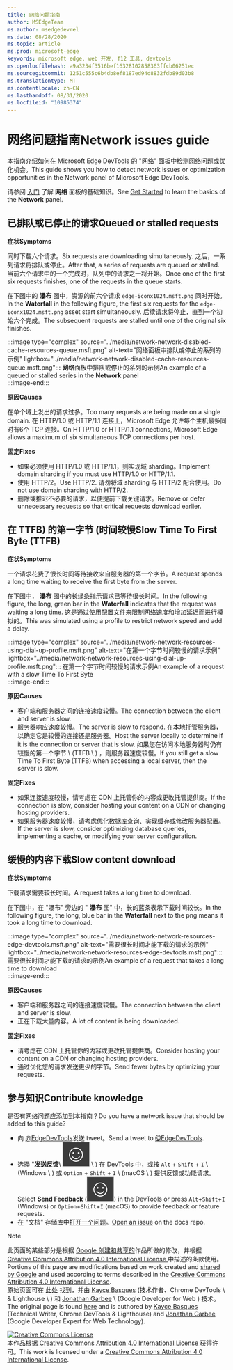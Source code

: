 ```yaml
---
title: 网络问题指南
author: MSEdgeTeam
ms.author: msedgedevrel
ms.date: 08/28/2020
ms.topic: article
ms.prod: microsoft-edge
keywords: microsoft edge, web 开发, f12 工具, devtools
ms.openlocfilehash: a9a3234f3516bef16328102858363ffcb06251ec
ms.sourcegitcommit: 1251c555c6b4db8ef8187ed94d8832fdb89d03b8
ms.translationtype: MT
ms.contentlocale: zh-CN
ms.lasthandoff: 08/31/2020
ms.locfileid: "10985374"
---
```

<!-- Copyright Kayce Basques and Jonathan Garbee

   Licensed under the Apache License, Version 2.0 (the "License");
   you may not use this file except in compliance with the License.
   You may obtain a copy of the License at

       https://www.apache.org/licenses/LICENSE-2.0

   Unless required by applicable law or agreed to in writing, software
   distributed under the License is distributed on an "AS IS" BASIS,
   WITHOUT WARRANTIES OR CONDITIONS OF ANY KIND, either express or implied.
   See the License for the specific language governing permissions and
   limitations under the License.  -->





# <span data-ttu-id="d42f4-103">网络问题指南</span><span class="sxs-lookup"><span data-stu-id="d42f4-103">Network issues guide</span></span>   




<span data-ttu-id="d42f4-104">本指南介绍如何在 Microsoft Edge DevTools 的 "网络" 面板中检测网络问题或优化机会。</span><span class="sxs-lookup"><span data-stu-id="d42f4-104">This guide shows you how to detect network issues or optimization opportunities in the Network panel of Microsoft Edge DevTools.</span></span>  

<span data-ttu-id="d42f4-105">请参阅 [入门][NetworkPerformance] 了解 **网络** 面板的基础知识。</span><span class="sxs-lookup"><span data-stu-id="d42f4-105">See [Get Started][NetworkPerformance] to learn the basics of the **Network** panel.</span></span>  

## <span data-ttu-id="d42f4-106">已排队或已停止的请求</span><span class="sxs-lookup"><span data-stu-id="d42f4-106">Queued or stalled requests</span></span>   

**<span data-ttu-id="d42f4-107">症状</span><span class="sxs-lookup"><span data-stu-id="d42f4-107">Symptoms</span></span>**  

<span data-ttu-id="d42f4-108">同时下载六个请求。</span><span class="sxs-lookup"><span data-stu-id="d42f4-108">Six requests are downloading simultaneously.</span></span>  <span data-ttu-id="d42f4-109">之后，一系列请求将排队或停止。</span><span class="sxs-lookup"><span data-stu-id="d42f4-109">After that, a series of requests are queued or stalled.</span></span>  <span data-ttu-id="d42f4-110">当前六个请求中的一个完成时，队列中的请求之一将开始。</span><span class="sxs-lookup"><span data-stu-id="d42f4-110">Once one of the first six requests finishes, one of the requests in the queue starts.</span></span>  

<span data-ttu-id="d42f4-111">在下图中的 **瀑布** 图中，资源的前六个请求 `edge-iconx1024.msft.png` 同时开始。</span><span class="sxs-lookup"><span data-stu-id="d42f4-111">In the **Waterfall** in the following figure, the first six requests for the `edge-iconx1024.msft.png` asset start simultaneously.</span></span>  <span data-ttu-id="d42f4-112">后续请求将停止，直到一个初始六个完成。</span><span class="sxs-lookup"><span data-stu-id="d42f4-112">The subsequent requests are stalled until one of the original six finishes.</span></span>  

:::image type="complex" source="../media/network-network-disabled-cache-resources-queue.msft.png" alt-text="网络面板中排队或停止的系列的示例" lightbox="../media/network-network-disabled-cache-resources-queue.msft.png":::
   <span data-ttu-id="d42f4-114">**网络**面板中排队或停止的系列的示例</span><span class="sxs-lookup"><span data-stu-id="d42f4-114">An example of a queued or stalled series in the **Network** panel</span></span>  
:::image-end:::  

**<span data-ttu-id="d42f4-115">原因</span><span class="sxs-lookup"><span data-stu-id="d42f4-115">Causes</span></span>**  

<span data-ttu-id="d42f4-116">在单个域上发出的请求过多。</span><span class="sxs-lookup"><span data-stu-id="d42f4-116">Too many requests are being made on a single domain.</span></span>  <span data-ttu-id="d42f4-117">在 HTTP/1.0 或 HTTP/1.1 连接上，Microsoft Edge 允许每个主机最多同时有6个 TCP 连接。</span><span class="sxs-lookup"><span data-stu-id="d42f4-117">On HTTP/1.0 or HTTP/1.1 connections, Microsoft Edge allows a maximum of six simultaneous TCP connections per host.</span></span>  

**<span data-ttu-id="d42f4-118">固定</span><span class="sxs-lookup"><span data-stu-id="d42f4-118">Fixes</span></span>**  

*   <span data-ttu-id="d42f4-119">如果必须使用 HTTP/1.0 或 HTTP/1.1，则实现域 sharding。</span><span class="sxs-lookup"><span data-stu-id="d42f4-119">Implement domain sharding if you must use HTTP/1.0 or HTTP/1.1.</span></span>  
*   <span data-ttu-id="d42f4-120">使用 HTTP/2。</span><span class="sxs-lookup"><span data-stu-id="d42f4-120">Use HTTP/2.</span></span>  <span data-ttu-id="d42f4-121">请勿将域 sharding 与 HTTP/2 配合使用。</span><span class="sxs-lookup"><span data-stu-id="d42f4-121">Do not use domain sharding with HTTP/2.</span></span>  
*   <span data-ttu-id="d42f4-122">删除或推迟不必要的请求，以便提前下载关键请求。</span><span class="sxs-lookup"><span data-stu-id="d42f4-122">Remove or defer unnecessary requests so that critical requests download earlier.</span></span>  
    
## <span data-ttu-id="d42f4-123">在 TTFB) 的第一字节 (时间较慢</span><span class="sxs-lookup"><span data-stu-id="d42f4-123">Slow Time To First Byte (TTFB)</span></span>   

**<span data-ttu-id="d42f4-124">症状</span><span class="sxs-lookup"><span data-stu-id="d42f4-124">Symptoms</span></span>**  

<span data-ttu-id="d42f4-125">一个请求花费了很长时间等待接收来自服务器的第一个字节。</span><span class="sxs-lookup"><span data-stu-id="d42f4-125">A request spends a long time waiting to receive the first byte from the server.</span></span>  

<span data-ttu-id="d42f4-126">在下图中， **瀑布** 图中的长绿条指示请求已等待很长时间。</span><span class="sxs-lookup"><span data-stu-id="d42f4-126">In the following figure, the long, green bar in the **Waterfall** indicates that the request was waiting a long time.</span></span>  <span data-ttu-id="d42f4-127">这是通过使用配置文件来限制网络速度和增加延迟而进行模拟的。</span><span class="sxs-lookup"><span data-stu-id="d42f4-127">This was simulated using a profile to restrict network speed and add a delay.</span></span>  

:::image type="complex" source="../media/network-network-resources-using-dial-up-profile.msft.png" alt-text="在第一个字节时间较慢的请求示例" lightbox="../media/network-network-resources-using-dial-up-profile.msft.png":::
   <span data-ttu-id="d42f4-129">在第一个字节时间较慢的请求示例</span><span class="sxs-lookup"><span data-stu-id="d42f4-129">An example of a request with a slow Time To First Byte</span></span>  
:::image-end:::  

**<span data-ttu-id="d42f4-130">原因</span><span class="sxs-lookup"><span data-stu-id="d42f4-130">Causes</span></span>**  

*   <span data-ttu-id="d42f4-131">客户端和服务器之间的连接速度较慢。</span><span class="sxs-lookup"><span data-stu-id="d42f4-131">The connection between the client and server is slow.</span></span>  
*   <span data-ttu-id="d42f4-132">服务器响应速度较慢。</span><span class="sxs-lookup"><span data-stu-id="d42f4-132">The server is slow to respond.</span></span>  <span data-ttu-id="d42f4-133">在本地托管服务器，以确定它是较慢的连接还是服务器。</span><span class="sxs-lookup"><span data-stu-id="d42f4-133">Host the server locally to determine if it is the connection or server that is slow.</span></span>  <span data-ttu-id="d42f4-134">如果您在访问本地服务器时仍有较慢的第一个字节 \ (TTFB \ ) ，则服务器速度较慢。</span><span class="sxs-lookup"><span data-stu-id="d42f4-134">If you still get a slow Time To First Byte \(TTFB\) when accessing a local server, then the server is slow.</span></span>  
    
**<span data-ttu-id="d42f4-135">固定</span><span class="sxs-lookup"><span data-stu-id="d42f4-135">Fixes</span></span>**  

*   <span data-ttu-id="d42f4-136">如果连接速度较慢，请考虑在 CDN 上托管你的内容或更改托管提供商。</span><span class="sxs-lookup"><span data-stu-id="d42f4-136">If the connection is slow, consider hosting your content on a CDN or changing hosting providers.</span></span>  
*   <span data-ttu-id="d42f4-137">如果服务器速度较慢，请考虑优化数据库查询、实现缓存或修改服务器配置。</span><span class="sxs-lookup"><span data-stu-id="d42f4-137">If the server is slow, consider optimizing database queries, implementing a cache, or modifying your server configuration.</span></span>  
    
## <span data-ttu-id="d42f4-138">缓慢的内容下载</span><span class="sxs-lookup"><span data-stu-id="d42f4-138">Slow content download</span></span>   

**<span data-ttu-id="d42f4-139">症状</span><span class="sxs-lookup"><span data-stu-id="d42f4-139">Symptoms</span></span>**  

<span data-ttu-id="d42f4-140">下载请求需要较长时间。</span><span class="sxs-lookup"><span data-stu-id="d42f4-140">A request takes a long time to download.</span></span>  

<span data-ttu-id="d42f4-141">在下图中，在 "瀑布" 旁边的 " **瀑布** 图" 中，长的蓝条表示下载时间较长。</span><span class="sxs-lookup"><span data-stu-id="d42f4-141">In the following figure, the long, blue bar in the **Waterfall** next to the png means it took a long time to download.</span></span>  

:::image type="complex" source="../media/network-network-resources-edge-devtools.msft.png" alt-text="需要很长时间才能下载的请求的示例" lightbox="../media/network-network-resources-edge-devtools.msft.png":::
   <span data-ttu-id="d42f4-143">需要很长时间才能下载的请求的示例</span><span class="sxs-lookup"><span data-stu-id="d42f4-143">An example of a request that takes a long time to download</span></span>  
:::image-end:::  

**<span data-ttu-id="d42f4-144">原因</span><span class="sxs-lookup"><span data-stu-id="d42f4-144">Causes</span></span>**  

*   <span data-ttu-id="d42f4-145">客户端和服务器之间的连接速度较慢。</span><span class="sxs-lookup"><span data-stu-id="d42f4-145">The connection between the client and server is slow.</span></span>  
*   <span data-ttu-id="d42f4-146">正在下载大量内容。</span><span class="sxs-lookup"><span data-stu-id="d42f4-146">A lot of content is being downloaded.</span></span>  
    
**<span data-ttu-id="d42f4-147">固定</span><span class="sxs-lookup"><span data-stu-id="d42f4-147">Fixes</span></span>**  

*   <span data-ttu-id="d42f4-148">请考虑在 CDN 上托管你的内容或更改托管提供商。</span><span class="sxs-lookup"><span data-stu-id="d42f4-148">Consider hosting your content on a CDN or changing hosting providers.</span></span>  
*   <span data-ttu-id="d42f4-149">通过优化您的请求发送更少的字节。</span><span class="sxs-lookup"><span data-stu-id="d42f4-149">Send fewer bytes by optimizing your requests.</span></span>  
    
## <span data-ttu-id="d42f4-150">参与知识</span><span class="sxs-lookup"><span data-stu-id="d42f4-150">Contribute knowledge</span></span>  

<span data-ttu-id="d42f4-151">是否有网络问题应添加到本指南？</span><span class="sxs-lookup"><span data-stu-id="d42f4-151">Do you have a network issue that should be added to this guide?</span></span>  

*   <span data-ttu-id="d42f4-152">向 [@EdgeDevTools][MicrosoftEdgeTweet]发送 tweet。</span><span class="sxs-lookup"><span data-stu-id="d42f4-152">Send a tweet to [@EdgeDevTools][MicrosoftEdgeTweet].</span></span>  
*   <span data-ttu-id="d42f4-153">选择 "**发送反馈**\ ![ " (发送反馈 ][ImageSendFeedbackIcon] \ ) 在 DevTools 中，或按 `Alt` + `Shift` + `I` \ (Windows \ ) 或 `Option` + `Shift` + `I` \ (macOS \ ) 提供反馈或功能请求。</span><span class="sxs-lookup"><span data-stu-id="d42f4-153">Select **Send Feedback** \(![Send Feedback][ImageSendFeedbackIcon]\) in the DevTools or press `Alt`+`Shift`+`I` \(Windows\) or `Option`+`Shift`+`I` \(macOS\) to provide feedback or feature requests.</span></span>  
*   <span data-ttu-id="d42f4-154">在 "文档" 存储库中[打开一个问题][WebFundamentalsIssue]。</span><span class="sxs-lookup"><span data-stu-id="d42f4-154">[Open an issue][WebFundamentalsIssue] on the docs repo.</span></span>  
    
<!--  
  


-->  

<!-- image links -->  

[ImageSendFeedbackIcon]: ../media/smile-icon.msft.png  

<!-- links -->  

[NetworkPerformance]: ./index.md "检查 Microsoft Edge DevTools 中的网络活动 |Microsoft 文档"  

[MicrosoftEdgeTweet]: https://twitter.com/intent/tweet?text=@EdgeDevTools%20[Network%20Issues%20Guide%20Suggestion]  

[WebFundamentalsIssue]: https://github.com/MicrosoftDocs/edge-developer/issues/new?title=%5BDevTools%20Network%20Issues%20Guide%20Suggestion%5D "新问题 - MicrosoftDocs/edge-developer"  

> [!NOTE]
> <span data-ttu-id="d42f4-157">此页面的某些部分是根据 [Google 创建和共享的][GoogleSitePolicies]作品所做的修改，并根据[ Creative Commons Attribution 4.0 International License ][CCA4IL]中描述的条款使用。</span><span class="sxs-lookup"><span data-stu-id="d42f4-157">Portions of this page are modifications based on work created and [shared by Google][GoogleSitePolicies] and used according to terms described in the [Creative Commons Attribution 4.0 International License][CCA4IL].</span></span>  
> <span data-ttu-id="d42f4-158">原始页面可在 [此处](https://developers.google.com/web/tools/chrome-devtools/network/issues) 找到，并由 [Kayce Basques][KayceBasques] (技术作者、Chrome DevTools \ & Lighthouse \ ) 和 [Jonathan Garbee][JonathanGarbee] \ (Google Developer for Web ) 技术。</span><span class="sxs-lookup"><span data-stu-id="d42f4-158">The original page is found [here](https://developers.google.com/web/tools/chrome-devtools/network/issues) and is authored by [Kayce Basques][KayceBasques] \(Technical Writer, Chrome DevTools \& Lighthouse\) and [Jonathan Garbee][JonathanGarbee] \(Google Developer Expert for Web Technology\).</span></span>  

[![Creative Commons License][CCby4Image]][CCA4IL]  
<span data-ttu-id="d42f4-160">本作品根据[ Creative Commons Attribution 4.0 International License ][CCA4IL]获得许可。</span><span class="sxs-lookup"><span data-stu-id="d42f4-160">This work is licensed under a [Creative Commons Attribution 4.0 International License][CCA4IL].</span></span>  

[CCA4IL]: https://creativecommons.org/licenses/by/4.0  
[CCby4Image]: https://i.creativecommons.org/l/by/4.0/88x31.png  
[GoogleSitePolicies]: https://developers.google.com/terms/site-policies  
[KayceBasques]: https://developers.google.com/web/resources/contributors/kaycebasques  
[JonathanGarbee]: https://developers.google.com/web/resources/contributors/jonathangarbee
